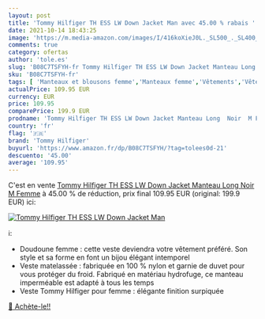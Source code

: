 ```yaml
---
layout: post
title: 'Tommy Hilfiger TH ESS LW Down Jacket Man avec 45.00 % rabais '
date: 2021-10-14 18:43:25
image: 'https://m.media-amazon.com/images/I/416koXieJ0L._SL500_._SL400_.jpg'
comments: true
category: ofertas
author: 'tole.es'
slug: 'B08C7TSFYH-fr Tommy Hilfiger TH ESS LW Down Jacket Manteau Long Noir M...'
sku: 'B08C7TSFYH-fr'
tags: [ 'Manteaux et blousons femme','Manteaux femme','Vêtements','Vêtements femme','tommy hilfiger', ]
actualPrice: 109.95 EUR
currency: EUR
price: 109.95
comparePrice: 199.9 EUR
prodname: 'Tommy Hilfiger TH ESS LW Down Jacket Manteau Long  Noir  M Femme'
country: 'fr'
flag: '🇫🇷'
brand: 'Tommy Hilfiger'
buyurl: 'https://www.amazon.fr/dp/B08C7TSFYH/?tag=tolees0d-21'
descuento: '45.00'
average: '109.95'
---
```


C'est en vente [Tommy Hilfiger TH ESS LW Down Jacket Manteau Long  Noir  M Femme](https://www.amazon.fr/dp/B08C7TSFYH/?tag=tolees0d-21)  à  45.00 % de réduction, prix final  109.95 EUR (original: 199.9 EUR) ici:

[![Tommy Hilfiger TH ESS LW Down Jacket Man](https://m.media-amazon.com/images/I/416koXieJ0L._SL500_._SL400_.jpg)](https://www.amazon.fr/dp/B08C7TSFYH/?tag=tolees0d-21)

ℹ️:

- Doudoune femme : cette veste deviendra votre vêtement préféré. Son style et sa forme en font un bijou élégant intemporel
- Veste matelassée : fabriquée en 100 % nylon et garnie de duvet pour vous protéger du froid. Fabriqué en matériau hydrofuge, ce manteau imperméable est adapté à tous les temps
- Veste Tommy Hilfiger pour femme : élégante finition surpiquée

[🛒 Achète-le!!](https://www.amazon.fr/dp/B08C7TSFYH/?tag=tolees0d-21)
